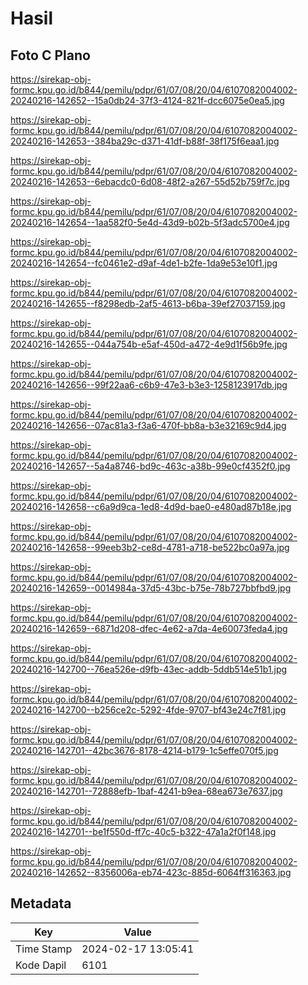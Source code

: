# Hasil

## Foto C Plano

https://sirekap-obj-formc.kpu.go.id/b844/pemilu/pdpr/61/07/08/20/04/6107082004002-20240216-142652--15a0db24-37f3-4124-821f-dcc6075e0ea5.jpg

https://sirekap-obj-formc.kpu.go.id/b844/pemilu/pdpr/61/07/08/20/04/6107082004002-20240216-142653--384ba29c-d371-41df-b88f-38f175f6eaa1.jpg

https://sirekap-obj-formc.kpu.go.id/b844/pemilu/pdpr/61/07/08/20/04/6107082004002-20240216-142653--6ebacdc0-6d08-48f2-a267-55d52b759f7c.jpg

https://sirekap-obj-formc.kpu.go.id/b844/pemilu/pdpr/61/07/08/20/04/6107082004002-20240216-142654--1aa582f0-5e4d-43d9-b02b-5f3adc5700e4.jpg

https://sirekap-obj-formc.kpu.go.id/b844/pemilu/pdpr/61/07/08/20/04/6107082004002-20240216-142654--fc0461e2-d9af-4de1-b2fe-1da9e53e10f1.jpg

https://sirekap-obj-formc.kpu.go.id/b844/pemilu/pdpr/61/07/08/20/04/6107082004002-20240216-142655--f8298edb-2af5-4613-b6ba-39ef27037159.jpg

https://sirekap-obj-formc.kpu.go.id/b844/pemilu/pdpr/61/07/08/20/04/6107082004002-20240216-142655--044a754b-e5af-450d-a472-4e9d1f56b9fe.jpg

https://sirekap-obj-formc.kpu.go.id/b844/pemilu/pdpr/61/07/08/20/04/6107082004002-20240216-142656--99f22aa6-c6b9-47e3-b3e3-1258123917db.jpg

https://sirekap-obj-formc.kpu.go.id/b844/pemilu/pdpr/61/07/08/20/04/6107082004002-20240216-142656--07ac81a3-f3a6-470f-bb8a-b3e32169c9d4.jpg

https://sirekap-obj-formc.kpu.go.id/b844/pemilu/pdpr/61/07/08/20/04/6107082004002-20240216-142657--5a4a8746-bd9c-463c-a38b-99e0cf4352f0.jpg

https://sirekap-obj-formc.kpu.go.id/b844/pemilu/pdpr/61/07/08/20/04/6107082004002-20240216-142658--c6a9d9ca-1ed8-4d9d-bae0-e480ad87b18e.jpg

https://sirekap-obj-formc.kpu.go.id/b844/pemilu/pdpr/61/07/08/20/04/6107082004002-20240216-142658--99eeb3b2-ce8d-4781-a718-be522bc0a97a.jpg

https://sirekap-obj-formc.kpu.go.id/b844/pemilu/pdpr/61/07/08/20/04/6107082004002-20240216-142659--0014984a-37d5-43bc-b75e-78b727bbfbd9.jpg

https://sirekap-obj-formc.kpu.go.id/b844/pemilu/pdpr/61/07/08/20/04/6107082004002-20240216-142659--6871d208-dfec-4e62-a7da-4e60073feda4.jpg

https://sirekap-obj-formc.kpu.go.id/b844/pemilu/pdpr/61/07/08/20/04/6107082004002-20240216-142700--76ea526e-d9fb-43ec-addb-5ddb514e51b1.jpg

https://sirekap-obj-formc.kpu.go.id/b844/pemilu/pdpr/61/07/08/20/04/6107082004002-20240216-142700--b256ce2c-5292-4fde-9707-bf43e24c7f81.jpg

https://sirekap-obj-formc.kpu.go.id/b844/pemilu/pdpr/61/07/08/20/04/6107082004002-20240216-142701--42bc3676-8178-4214-b179-1c5effe070f5.jpg

https://sirekap-obj-formc.kpu.go.id/b844/pemilu/pdpr/61/07/08/20/04/6107082004002-20240216-142701--72888efb-1baf-4241-b9ea-68ea673e7637.jpg

https://sirekap-obj-formc.kpu.go.id/b844/pemilu/pdpr/61/07/08/20/04/6107082004002-20240216-142701--be1f550d-ff7c-40c5-b322-47a1a2f0f148.jpg

https://sirekap-obj-formc.kpu.go.id/b844/pemilu/pdpr/61/07/08/20/04/6107082004002-20240216-142652--8356006a-eb74-423c-885d-6064ff316363.jpg


## Metadata

| Key        | Value               |
| ---------- | ------------------- |
| Time Stamp | 2024-02-17 13:05:41 |
| Kode Dapil | 6101                |



